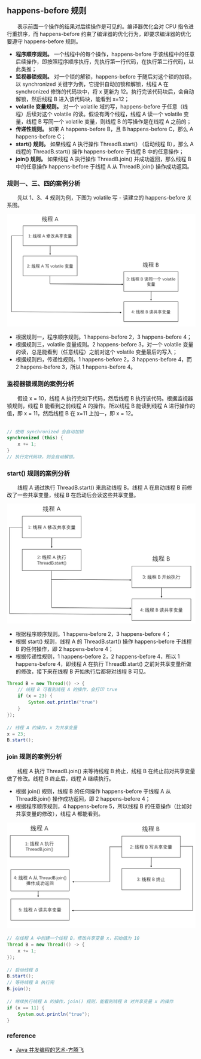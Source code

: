 
## happens-before 规则
　　表示前面一个操作的结果对后续操作是可见的。编译器优化会对 CPU 指令进行重排序，而 happens-before 约束了编译器的优化行为，即要求编译器的优化要遵守 happens-before 规则。

- **程序顺序规则。** 一个线程中的每个操作，happens-before 于该线程中的任意后续操作，即按照程序顺序执行，先执行第一行代码，在执行第二行代码，以此类推；
- **监视器锁规则。** 对一个锁的解锁，happens-before 于随后对这个锁的加锁。以 synchronized 关键字为例，它提供自动加锁和解锁，线程 A 在 synchronized 修饰的代码块中，将 x 更新为 12。执行完该代码块后，会自动解锁，然后线程 B 进入该代码块，能看到 x=12；
- **volatile 变量规则。** 对一个 volatile 域的写，happens-before  于任意（线程）后续对这个 volatile 的读。假设有两个线程，线程 A 读一个 volatile 变量，线程 B 写同一个 volatile 变量，则线程 B 的写操作是在线程 A 之前的；
- **传递性规则。** 如果 A happens-before B，且 B happens-before C，那么 A happens-before C；
- **start() 规则。** 如果线程 A 执行操作 ThreadB.start() （启动线程 B），那么 A 线程的 ThreadB.start() 操作 happens-before 于线程 B 中的任意操作；
- **join() 规则。** 如果线程 A 执行操作 ThreadB.join() 并成功返回，那么线程 B 中的任意操作 happens-before 于线程 A 从 ThreadB.join() 操作成功返回。

### 规则一、三、四的案例分析
　　先以 1、3、4 规则为例，下图为 volatile 写 - 读建立的 happens-before 关系图。

![avatar](photo_9.png)

- 根据规则一，程序顺序规则。1 happens-before 2，3 happens-before 4；
- 根据规则三，volatile 变量规则。2 happens-before 3，对一个 volatile 变量的读，总是能看到（任意线程）之前对这个 volatile 变量最后的写入；
- 根据规则四，传递性规则。1 happens-before 2，3 happens-before 4，而 2 happens-before 3，所以 1 happens-before 4。

### 监视器锁规则的案例分析
　　假设 x = 10，线程 A 执行完如下代码，然后线程 B 执行该代码。根据监视器锁规则，线程 B 能看到之前线程 A 的操作。所以线程 B 能读到线程 A 进行操作的值，即 x = 11，然后线程 B 在 x=11 上加一，即 x = 12。

```java

// 使用 synchronized 会自动加锁
synchronized (this) {
    x += 1;
}
// 执行完代码块，则会自动解锁。
```


### start() 规则的案例分析
　　线程 A 通过执行 ThreadB.start() 来启动线程 B。线程 A 在启动线程 B 前修改了一些共享变量，线程 B 在启动后会读这些共享变量。

![avatar](photo_10.png)

- 根据程序顺序规则。1 happens-before 2，3 happens-before 4；
- 根据 start() 规则，线程 A 的 ThreadB.start() 操作 happens-before 于线程 B 的任何操作，即 2 happens-before 4；
- 根据传递性规则，1 happens-before 2，2 happens-before 4，所以 1 happens-before 4，即线程 A 在执行 ThreadB.start() 之前对共享变量所做的修改，接下来在线程 B 开始执行后都将对线程 B 可见。

```java
Thread B = new Thread(() -> {
    // 线程 B 可看到线程 A 的操作，会打印 true
    if (x = 23) {
        System.out.println("true")
    }
});

// 线程 A 的操作，x 为共享变量
x = 23;
B.start();
```

### join 规则的案例分析
　　线程 A 执行 ThreadB.join() 来等待线程 B 终止，线程 B 在终止前对共享变量做了修改。线程 B 终止后，线程 A 继续执行。
  
- 根据 join() 规则，线程 B 的任何操作 happens-before 于线程 A 从 ThreadB.join() 操作成功返回，即 2 happens-before 4；
- 根据程序顺序规则，4 happens-before 5，所以线程 B 的任意操作（比如对共享变量的修改），线程 A 都能看到。

![avatar](photo_11.png)

```java
// 在线程 A 中创建一个线程 B，修改共享变量 x，初始值为 10
Thread B = new Thread(() -> {
    x += 1;
});

// 启动线程 B
B.start();
// 等待线程 B 执行完
B.join();

// 继续执行线程 A 的操作，join() 规则，能看到线程 B 对共享变量 x 的操作
if (x == 11) {
    System.out.println("true");
}
```

### reference

- [Java 并发编程的艺术-方腾飞]()
